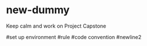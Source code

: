 # new-dummy
Keep calm and work on Project Capstone

#set up environment
#rule
#code convention
#newline2


